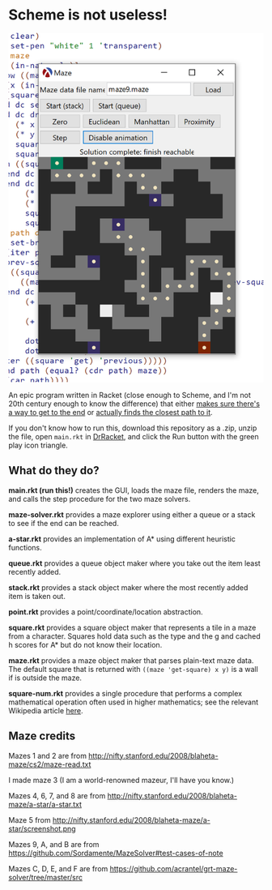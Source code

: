 # Scheme is not useless!

![A maze being completed by means of epic A\*](./epic-screenshot.png)

An epic program written in Racket (close enough to Scheme, and I'm not 20th century enough to know the difference) that either [makes sure there's a way to get to the end](http://nifty.stanford.edu/2008/blaheta-maze/cs2/index.html) or [actually finds the closest path to it](http://nifty.stanford.edu/2008/blaheta-maze/a-star/index.html).

If you don't know how to run this, download this repository as a .zip, unzip the file, open `main.rkt` in [DrRacket](https://racket-lang.org/), and click the Run button with the green play icon triangle.

## What do they do?

**main.rkt (run this!)** creates the GUI, loads the maze file, renders the maze, and calls the step procedure for the two maze solvers.

**maze-solver.rkt** provides a maze explorer using either a queue or a stack to see if the end can be reached.

**a-star.rkt** provides an implementation of A\* using different heuristic functions.

**queue.rkt** provides a queue object maker where you take out the item least recently added.

**stack.rkt** provides a stack object maker where the most recently added item is taken out.

**point.rkt** provides a point/coordinate/location abstraction.

**square.rkt** provides a square object maker that represents a tile in a maze from a character. Squares hold data such as the type and the g and cached h scores for A\* but do not know their location.

**maze.rkt** provides a maze object maker that parses plain-text maze data. The default square that is returned with `((maze 'get-square) x y)` is a wall if is outside the maze.

**square-num.rkt** provides a single procedure that performs a complex mathematical operation often used in higher mathematics; see the relevant Wikipedia article [here](https://en.wikipedia.org/wiki/Square_(algebra)).

## Maze credits

Mazes 1 and 2 are from http://nifty.stanford.edu/2008/blaheta-maze/cs2/maze-read.txt

I made maze 3 (I am a world-renowned mazeur, I'll have you know.)

Mazes 4, 6, 7, and 8 are from http://nifty.stanford.edu/2008/blaheta-maze/a-star/a-star.txt

Maze 5 from http://nifty.stanford.edu/2008/blaheta-maze/a-star/screenshot.png

Mazes 9, A, and B are from https://github.com/Sordamente/MazeSolver#test-cases-of-note

Mazes C, D, E, and F are from https://github.com/acrantel/grt-maze-solver/tree/master/src

